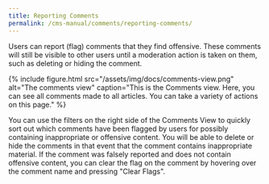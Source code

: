 ```yaml
---
title: Reporting Comments
permalink: /cms-manual/comments/reporting-comments/
---
```


Users can report (flag) comments that they find offensive. These comments will still be visible to other users until a moderation action is taken on them, such as deleting or hiding the comment.

{% include figure.html src="/assets/img/docs/comments-view.png" alt="The comments view" caption="This is the Comments view. Here, you can see all comments made to all articles. You can take a variety of actions on this page." %}

You can use the filters on the right side of the Comments View to quickly sort out which comments have been flagged by users for possibly containing inappropriate or offensive content. You will be able to delete or hide the comments in that event that the comment contains inappropriate material. If the comment was falsely reported and does not contain offensive content, you can clear the flag on the comment by hovering over the comment name and pressing "Clear Flags".